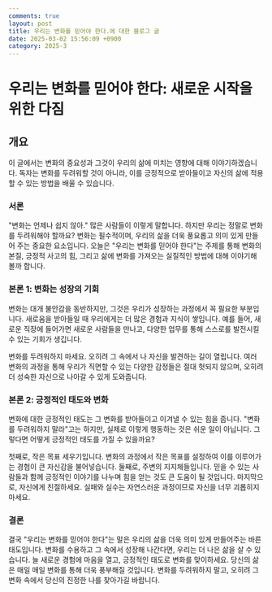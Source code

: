 ```yaml
---
comments: true
layout: post
title: 우리는 변화를 믿어야 한다.에 대한 블로그 글
date: 2025-03-02 15:56:09 +0900
category: 2025-3
---
```


# 우리는 변화를 믿어야 한다: 새로운 시작을 위한 다짐

## 개요
이 글에서는 변화의 중요성과 그것이 우리의 삶에 미치는 영향에 대해 이야기하겠습니다. 독자는 변화를 두려워할 것이 아니라, 이를 긍정적으로 받아들이고 자신의 삶에 적용할 수 있는 방법을 배울 수 있습니다.

### 서론
"변화는 언제나 쉽지 않아." 많은 사람들이 이렇게 말합니다. 하지만 우리는 정말로 변화를 두려워해야 할까요? 변화는 필수적이며, 우리의 삶을 더욱 풍요롭고 의미 있게 만들어 주는 중요한 요소입니다. 오늘은 "우리는 변화를 믿어야 한다"는 주제를 통해 변화의 본질, 긍정적 사고의 힘, 그리고 삶에 변화를 가져오는 실질적인 방법에 대해 이야기해 볼까 합니다. 

### 본론 1: 변화는 성장의 기회
변화는 대개 불안감을 동반하지만, 그것은 우리가 성장하는 과정에서 꼭 필요한 부분입니다. 새로움을 받아들일 때 우리에게는 더 많은 경험과 지식이 쌓입니다. 예를 들어, 새로운 직장에 들어가면 새로운 사람들을 만나고, 다양한 업무를 통해 스스로를 발전시킬 수 있는 기회가 생깁니다. 

변화를 두려워하지 마세요. 오히려 그 속에서 나 자신을 발견하는 길이 열립니다. 여러 변화의 과정을 통해 우리가 직면할 수 있는 다양한 감정들은 절대 헛되지 않으며, 오히려 더 성숙한 자신으로 나아갈 수 있게 도와줍니다.

### 본론 2: 긍정적인 태도와 변화
변화에 대한 긍정적인 태도는 그 변화를 받아들이고 이겨낼 수 있는 힘을 줍니다. "변화를 두려워하지 말라"고는 하지만, 실제로 이렇게 행동하는 것은 쉬운 일이 아닙니다. 그렇다면 어떻게 긍정적인 태도를 가질 수 있을까요?

첫째로, 작은 목표 세우기입니다. 변화의 과정에서 작은 목표를 설정하여 이를 이루어가는 경험이 큰 자신감을 불어넣습니다. 둘째로, 주변의 지지체들입니다. 믿을 수 있는 사람들과 함께 긍정적인 이야기를 나누며 힘을 얻는 것도 큰 도움이 될 것입니다. 마지막으로, 자신에게 친절하세요. 실패와 실수는 자연스러운 과정이므로 자신을 너무 괴롭히지 마세요.

### 결론
결국 "우리는 변화를 믿어야 한다"는 말은 우리의 삶을 더욱 의미 있게 만들어주는 바른 태도입니다. 변화를 수용하고 그 속에서 성장해 나간다면, 우리는 더 나은 삶을 살 수 있습니다. 늘 새로운 경험에 마음을 열고, 긍정적인 태도로 변화를 맞이하세요. 당신의 삶은 매일 매일 변화를 통해 더욱 풍부해질 것입니다. 변화를 두려워하지 말고, 오히려 그 변화 속에서 당신의 진정한 나를 찾아가길 바랍니다.